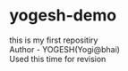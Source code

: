 # yogesh-demo
this is my first repositiry
<br/>
Author - YOGESH(Yogi@bhai)
<br/>
Used this time for revision
